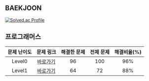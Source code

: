 ## BAEKJOON

[![Solved.ac Profile](http://mazassumnida.wtf/api/generate_badge?boj=lushhush)](https://solved.ac/lushhush)


## 프로그래머스

| 문제 난이도 | 문제 링크 | 해결한 문제 | 전체 문제 | 해결비율(%) |
| :--: |:--: |:--: |:--: |:--: |
|Level0|[바로가기](https://github.com/kangsh9107/CodingTest-Study/blob/main/CodingTest-Java/Level0.md)|96|100|96%|
|Level1|[바로가기](https://github.com/kangsh9107/CodingTest-Study/blob/main/CodingTest-Java/Level1.md)|64|72|88%|
